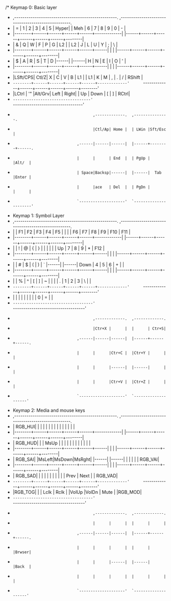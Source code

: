 /* Keymap 0: Basic layer
 * ,--------------------------------------------------.      ,--------------------------------------------------.
 * |   =    |   1  |   2  |   3  |   4  |   5  | Hyper|      | Meh  |   6  |   7  |   8  |   9  |   0  |   -    |
 * |--------+------+------+------+------+-------------|      |------+------+------+------+------+------+--------|
 * |   &    |   Q  |   W  |   F  |   P  |   G  |  L2  |      |  L2  |   J  |   L  |   U  |   Y  |   ;  |   \    |
 * |--------+------+------+------+------+------|      |      |      |------+------+------+------+------+--------|
 * |   $    |   A  |   R  |   S  |   T  |   D  |------|      |------|   H  |   N  |   E  |   I  |   O  |   '    |
 * |--------+------+------+------+------+------|      |      |      |------+------+------+------+------+--------|
 * |LSft/CPS| Ctl/Z|   X  |   C  |   V  |   B  |  L1  |      |  L1  |   K  |   M  |   ,  |   .  |   /  | RShift |
 * `--------+------+------+------+------+-------------'      `-------------+------+------+------+------+--------'
 *   |LCtrl |  '" |Alt/Grv| Left | Right|                                  |  Up  | Down |   [  |   ]  | RCtrl|
 *   `----------------------------------'                                  `----------------------------------'
 *                                        ,-------------.  ,---------------.
 *                                        |Ctl/Ap| Home |  | LWin |Sft/Esc |
 *                                 ,------|------|------|  |------+--------+------.
 *                                 |      |      | End  |  | PgUp |        |Alt/  |
 *                                 | Space|Backsp|------|  |------|  Tab   |Enter |
 *                                 |      |ace   | Del  |  | PgDn |        |      |
 *                                 `--------------------'  `----------------------'
* Keymap 1: Symbol Layer
* ,--------------------------------------------------.      ,--------------------------------------------------.
* |        |  F1  |  F2  |  F3  |  F4  |  F5  |      |      |      |  F6  |  F7  |  F8  |  F9  |  F10 |   F11  |
* |--------+------+------+------+------+-------------|      |------+------+------+------+------+------+--------|
* |        |   !  |   @  |   {  |   }  |   |  |      |      |      |   Up |   7  |   8  |   9  |   *  |   F12  |
* |--------+------+------+------+------+------|      |      |      |------+------+------+------+------+--------|
* |        |   #  |   $  |   (  |   )  |   `  |------|      |------| Down |   4  |   5  |   6  |   +  |        |
* |--------+------+------+------+------+------|      |      |      |------+------+------+------+------+--------|
* |        |   %  |   ^  |   [  |   ]  |   ~  |      |      |      |   .  |   1  |   2  |   3  |   \  |        |
* `--------+------+------+------+------+-------------'      `-------------+------+------+------+------+--------'
*  |       |      |      |      |      |                                  |      |      |   0  |   =  |       |
*  `-----------------------------------'                                  `-----------------------------------'
*                                        ,-------------.  ,-------------.
*                                        |Ctr+X |      |  |      | Ctr+S|
*                                 ,------|------|------|  |------+------+------.
*                                 |      |      |Ctr+C |  |Ctr+Y |      |      |
*                                 |      |      |------|  |------|      |      |
*                                 |      |      |Ctr+V |  |Ctr+Z |      |      |
*                                 `--------------------'  `--------------------'
* Keymap 2: Media and mouse keys
 * ,--------------------------------------------------.      ,--------------------------------------------------.
 * | RGB_HUI|      |      |      |      |      |      |      |      |      |      |      |      |      |        |
 * |--------+------+------+------+------+-------------|      |------+------+------+------+------+------+--------|
 * | RGB_HUD|      |      | MsUp |      |      |      |      |      |      |      |      |      |      |        |
 * |--------+------+------+------+------+------|      |      |      |------+------+------+------+------+--------|
 * | RGB_SAI|      |MsLeft|MsDown|MsRght|      |------|      |------|      |      |      |      |      | RGB_VAI|
 * |--------+------+------+------+------+------|      |      |      |------+------+------+------+------+--------|
 * | RGB_SAD|      |      |      |      |      |      |      |      |      |      | Prev | Next |      | RGB_VAD|
 * `--------+------+------+------+------+-------------'      `-------------+------+------+------+------+--------'
 *  |RGB_TOG|      |      | Lclk | Rclk |                                  |VolUp |VolDn | Mute |      |RGB_MOD|
 *  `-----------------------------------'                                  `-----------------------------------'
 *                                        ,-------------.  ,-------------.
 *                                        |      |      |  |      |      |
 *                                 ,------|------|------|  |------+------+------.
 *                                 |      |      |      |  |      |      |Brwser|
 *                                 |      |      |------|  |------|      |Back  |
 *                                 |      |      |      |  |      |      |      |
 *                                 `--------------------'  `--------------------'